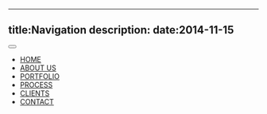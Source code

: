 ----
title:Navigation
description:
date:2014-11-15
----

<div class="container">
    <button type="button" class="navbar-toggle" data-toggle="collapse" data-target=".pm-nav-top">
        <span class="icon-bar"></span>
        <span class="icon-bar"></span>
        <span class="icon-bar"></span>
    </button>
    <div class="collapse navbar-collapse pm-nav-top">
        <ul class="nav navbar-nav row">
            <li data-slide="1" class="col-12 col-sm-2">
                <a id="menu-link-1" href="#slide-1" title="Next Section">
                    <span class="fa fa-home"></span>
                    <span class="text">HOME</span>
                </a>
            </li>
            <li data-slide="2" class="col-12 col-sm-2">
                <a id="menu-link-2" href="#slide-2" title="Next Section">
                    <span class="fa fa-user"></span>
                    <span class="text">ABOUT US</span>
                </a>
            </li>
            <li data-slide="3" class="col-12 col-sm-2">
                <a id="menu-link-3" href="#slide-3" title="Next Section">
                    <span class="fa fa-briefcase"></span>
                    <span class="text">PORTFOLIO</span>
                </a>
            </li>
            <li data-slide="4" class="col-12 col-sm-2">
                <a id="menu-link-4" href="#slide-4" title="Next Section">
                    <span class="fa fa-gears"></span>
                    <span class="text">PROCESS</span>
                </a>
            </li>
            <li data-slide="5" class="col-12 col-sm-2">
                <a id="menu-link-5" href="#slide-5" title="Next Section">
                    <span class="fa fa-heart"></span>
                    <span class="text">CLIENTS</span>
                </a>
            </li>
            <li data-slide="6" class="col-12 col-sm-2">
                <a id="menu-link-6" href="#slide-6" title="Next Section">
                    <span class="fa fa-envelope"></span>
                    <span class="text">CONTACT</span>
                </a>
            </li>
        </ul>
        <div class="row">
            <div class="col-sm-2 active-menu"></div>
        </div>
    </div>
</div>